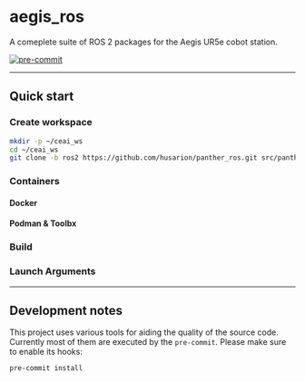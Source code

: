 # aegis_ros

A comeplete suite of ROS 2 packages for the Aegis UR5e cobot station.

[![pre-commit](https://img.shields.io/badge/pre--commit-enabled-brightgreen?logo=pre-commit)](https://github.com/pre-commit/pre-commit)

---

## Quick start

### Create workspace

```bash
mkdir -p ~/ceai_ws
cd ~/ceai_ws 
git clone -b ros2 https://github.com/husarion/panther_ros.git src/panther_ros
```
### Containers

#### Docker

#### Podman & Toolbx

### Build

### Launch Arguments

---
## Development notes

This project uses various tools for aiding the quality of the source code. Currently most of them are executed by the `pre-commit`. Please make sure to enable its hooks:

```bash
pre-commit install
```